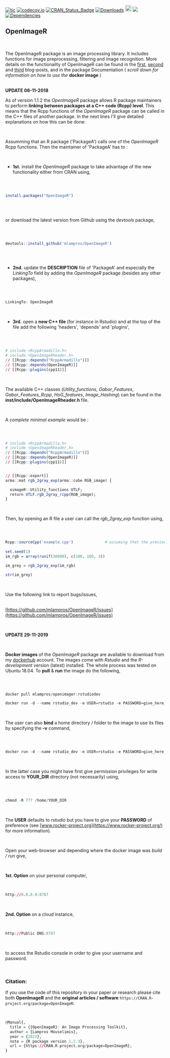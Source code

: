 
[![tic](https://github.com/mlampros/OpenImageR/workflows/tic/badge.svg?branch=master)](https://github.com/mlampros/OpenImageR/actions)
[![codecov.io](https://codecov.io/github/mlampros/OpenImageR/coverage.svg?branch=master)](https://codecov.io/github/mlampros/OpenImageR?branch=master)
[![CRAN_Status_Badge](http://www.r-pkg.org/badges/version/OpenImageR)](http://cran.r-project.org/package=OpenImageR)
[![Downloads](http://cranlogs.r-pkg.org/badges/grand-total/OpenImageR?color=blue)](http://www.r-pkg.org/pkg/OpenImageR)
<a href="https://www.buymeacoffee.com/VY0x8snyh" target="_blank"><img src="https://www.buymeacoffee.com/assets/img/custom_images/orange_img.png" alt="Buy Me A Coffee" height="21px" ></a>
[![](https://img.shields.io/docker/automated/mlampros/openimager.svg)](https://hub.docker.com/r/mlampros/openimager)
[![Dependencies](https://tinyverse.netlify.com/badge/OpenImageR)](https://cran.r-project.org/package=OpenImageR)


## OpenImageR
<br>

The OpenImageR package is an image processing library. It includes functions for image preprocessing, filtering and image recognition. More details on the functionality of OpenImageR can be found in the [first](http://mlampros.github.io/2016/07/08/OpenImageR/), [second](http://mlampros.github.io/2018/08/08/Gabor_Feature_Extraction/) and [third](http://mlampros.github.io/2018/11/09/Image_Segmentation_Superpixels_Clustering/) blog-posts, and in the package Documentation  ( *scroll down for information on how to use the* **docker image** )
<br><br>


**UPDATE 06-11-2018**

As of version 1.1.2 the *OpenImageR* package allows R package maintainers to perform **linking between packages at a C++ code (Rcpp) level**. This means that the Rcpp functions of the *OpenImageR* package can be called in the C++ files of another package. In the next lines I'll give detailed explanations on how this can be done:

<br>

Assumming that an R package ('PackageA') calls one of the *OpenImageR* Rcpp functions. Then the maintainer of 'PackageA' has to :

<br>

* **1st.** install the *OpenImageR* package to take advantage of the new functionality either from CRAN using,

<br>


```R

install.packages("OpenImageR")
 

```

<br>

or download the latest version from Github using the *devtools* package,

<br>

```R

devtools::install_github('mlampros/OpenImageR')
 

```

<br>

* **2nd.** update the **DESCRIPTION** file of 'PackageA' and especially the *LinkingTo* field by adding the *OpenImageR* package (besides any other packages),

<br>

```R

LinkingTo: OpenImageR

```

<br>

* **3rd.** open a **new C++ file** (for instance in Rstudio) and at the top of the file add the following 'headers', 'depends' and 'plugins',

<br>

```R

# include <RcppArmadillo.h>
# include <OpenImageRheader.h>
// [[Rcpp::depends("RcppArmadillo")]]
// [[Rcpp::depends(OpenImageR)]]
// [[Rcpp::plugins(cpp11)]]


```
<br>

The available C++ classes (*Utility_functions*, *Gabor_Features*, *Gabor_Features_Rcpp*, *HoG_features*, *Image_Hashing*) can be found in the **inst/include/OpenImageRheader.h** file.

<br>

A *complete minimal example* would be :

<br>

```R

# include <RcppArmadillo.h>
# include <OpenImageRheader.h>
// [[Rcpp::depends("RcppArmadillo")]]
// [[Rcpp::depends(OpenImageR)]]
// [[Rcpp::plugins(cpp11)]]


// [[Rcpp::export]]
arma::mat rgb_2gray_exp(arma::cube RGB_image) {

  oimageR::Utility_functions UTLF;
  return UTLF.rgb_2gray_rcpp(RGB_image);
}


```

<br>

Then, by opening an R file a user can call the *rgb_2gray_exp* function using,

<br>

```R

Rcpp::sourceCpp('example.cpp')              # assuming that the previous Rcpp code is included in 'example.cpp' 
             
set.seed(1)
im_rgb = array(runif(30000), c(100, 100, 3))

im_grey = rgb_2gray_exp(im_rgb)

str(im_grey)

```

<br>

Use the following link to report bugs/issues,
<br><br>

[https://github.com/mlampros/OpenImageR/issues](https://github.com/mlampros/OpenImageR/issues)


<br>


**UPDATE 29-11-2019**

<br>

**Docker images** of the *OpenImageR* package are available to download from my [dockerhub](https://hub.docker.com/r/mlampros/openimager) account. The images come with *Rstudio* and the *R-development* version (latest) installed. The whole process was tested on Ubuntu 18.04. To **pull** & **run** the image do the following,

<br>

```R

docker pull mlampros/openimager:rstudiodev

docker run -d --name rstudio_dev -e USER=rstudio -e PASSWORD=give_here_your_password --rm -p 8787:8787 mlampros/openimager:rstudiodev

```

<br>

The user can also **bind** a home directory / folder to the image to use its files by specifying the **-v** command,

<br>

```R

docker run -d --name rstudio_dev -e USER=rstudio -e PASSWORD=give_here_your_password --rm -p 8787:8787 -v /home/YOUR_DIR:/home/rstudio/YOUR_DIR mlampros/openimager:rstudiodev


```

<br>

In the latter case you might have first give permission privileges for write access to **YOUR_DIR** directory (not necessarily) using,

<br>

```R

chmod -R 777 /home/YOUR_DIR


```

<br>

The **USER** defaults to *rstudio* but you have to give your **PASSWORD** of preference (see [www.rocker-project.org](https://www.rocker-project.org/) for more information).

<br>

Open your web-browser and depending where the docker image was *build / run* give, 

<br>

**1st. Option** on your personal computer,

<br>

```R
http://0.0.0.0:8787 

```

<br>

**2nd. Option** on a cloud instance, 

<br>

```R
http://Public DNS:8787

```

<br>

to access the Rstudio console in order to give your username and password.

<br>

### **Citation:**

If you use the code of this repository in your paper or research please cite both **OpenImageR** and the **original articles / software** `https://CRAN.R-project.org/package=OpenImageR`:

<br>

```R
@Manual{,
  title = {{OpenImageR}: An Image Processing Toolkit},
  author = {Lampros Mouselimis},
  year = {2022},
  note = {R package version 1.2.3},
  url = {https://CRAN.R-project.org/package=OpenImageR},
}
```

<br>


